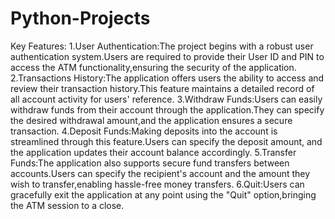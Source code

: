 # Python-Projects

Key Features:
1.User Authentication:The project begins with a robust user authentication system.Users are required to provide their User ID and PIN to access the ATM functionality,ensuring the security of the application.
2.Transactions History:The application offers users the ability to access and review their transaction history.This feature maintains a detailed record of all account activity for users' reference.
3.Withdraw Funds:Users can easily withdraw funds from their account through the application.They can specify the desired withdrawal amount,and the application ensures a secure transaction.
4.Deposit Funds:Making deposits into the account is streamlined through this feature.Users can specify the deposit amount, and the application updates their account balance accordingly.
5.Transfer Funds:The application also supports secure fund transfers between accounts.Users can specify the recipient's account and the amount they wish to transfer,enabling hassle-free money transfers.
6.Quit:Users can gracefully exit the application at any point using the "Quit" option,bringing the ATM session to a close.
